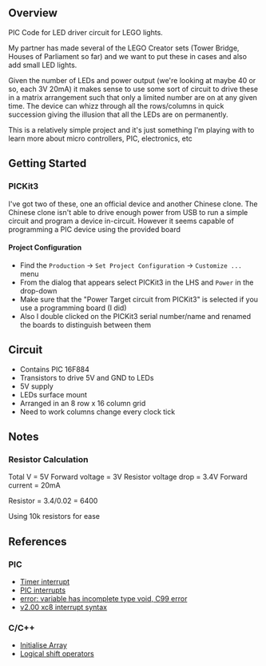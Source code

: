 ## Overview 

PIC Code for LED driver circuit for LEGO lights.

My partner has made several of the LEGO Creator sets (Tower Bridge, Houses of Parliament so far)
and we want to put these in cases and also add small LED lights.

Given the number of LEDs and power output (we're looking at maybe 40 or so, each 3V 20mA) it makes
sense to use some sort of circuit to drive these in a matrix arrangement such that only a 
limited number are on at any given time.  The device can whizz through all the rows/columns in 
quick succession giving the illusion that all the LEDs are on permanently.

This is a relatively simple project and it's just something I'm playing with to learn more 
about micro controllers, PIC, electronics, etc

## Getting Started

### PICKit3

I've got two of these, one an official device and another Chinese clone.
The Chinese clone isn't able to drive enough power from USB to run a simple
circuit and program a device in-circuit.  However it seems capable of programming
a PIC device using the provided board 


#### Project Configuration

* Find the `Production` -> `Set Project Configuration` -> `Customize ...` menu
* From the dialog that appears select PICKit3 in the LHS and `Power` in the drop-down
* Make sure that the "Power Target circuit from PICKit3" is selected if you use a programming board (I did)
* Also I double clicked on the PICKit3 serial number/name and renamed the boards to distinguish between them

#### 


## Circuit

* Contains PIC 16F884
* Transistors to drive 5V and GND to LEDs
* 5V supply 
* LEDs surface mount 
 * Arranged in an 8 row x 16 column grid
 * Need to work columns change every clock tick




## Notes 

### Resistor Calculation

Total V = 5V
Forward voltage = 3V
Resistor voltage drop = 3.4V
Forward current = 20mA

Resistor = 3.4/0.02
         = 6400

Using 10k resistors for ease

 
## References

### PIC

* [Timer interrupt](http://ww1.microchip.com/downloads/en/DeviceDoc/51702A.pdf)
* [PIC interrupts](http://picguides.com/beginner/interrupts.php)
* [error: variable has incomplete type void, C99 error](https://www.microchip.com/forums/m1058706.aspx)
* [v2.00 xc8 interrupt syntax](https://www.microchip.com/forums/m1057526.aspx#1067160)
 

### C/C++

* [Initialise Array](http://www.cplusplus.com/doc/tutorial/arrays/)
* [Logical shift operators](https://stackoverflow.com/questions/7622/are-the-shift-operators-arithmetic-or-logical-in-c)